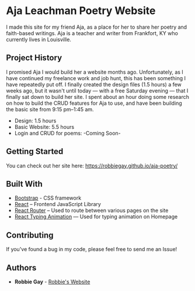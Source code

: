 # Aja Leachman Poetry Website

I made this site for my friend Aja, as a place for her to share her poetry and faith-based writings. 
Aja is a teacher and writer from Frankfort, KY who currently lives in Louisville.

## Project History

I promised Aja I would build her a website months ago. Unfortunately, as I have continued my freelance work and job hunt, this has been something I have repeatedly put off. I finally created the design files (1.5 hours) a few weeks ago, but it wasn't until today — with a free Saturday evening — that I finally sat down to build her site. I spent about an hour doing some research on how to build the CRUD features for Aja to use, and have been building the basic site from 9:15 pm–1:45 am.

- Design: 1.5 hours
- Basic Website: 5.5 hours
- Login and CRUD for poems: -Coming Soon-

## Getting Started

You can check out her site here: https://robbiegay.github.io/aja-poetry/

## Built With

* [Bootstrap](https://getbootstrap.com) - CSS framework
* [React](https://reactjs.org/) – Frontend JavaScript Library
* [React Router](https://reacttraining.com/react-router/) – Used to route between various pages on the site
* [React Typing Animation](https://www.npmjs.com/package/react-typing-animation) — Used for typing animation on Homepage

## Contributing

If you've found a bug in my code, please feel free to send me an Issue!

## Authors

* **Robbie Gay** - [Robbie's Website](https://www.robbiegay.art/)
